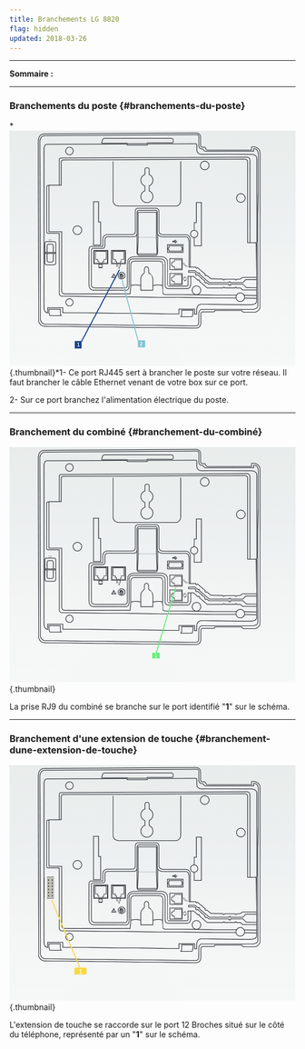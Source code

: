 ```yaml
---
title: Branchements LG 8820
flag: hidden
updated: 2018-03-26
---
```


------------------------------------------------------------------------

**Sommaire :**

------------------------------------------------------------------------

### Branchements du poste {#branchements-du-poste}

*![](images/LGBranchements.png){.thumbnail}*1- Ce port RJ445 sert à brancher le poste sur votre réseau. Il faut brancher le câble Ethernet venant de votre box sur ce port.

2- Sur ce port branchez l'alimentation électrique du poste.

------------------------------------------------------------------------

### Branchement du combiné {#branchement-du-combiné}

![](images/LGBranchementsCombibi.png){.thumbnail}

La prise RJ9 du combiné se branche sur le port identifié "**1**" sur le schéma.

------------------------------------------------------------------------

### Branchement d'une extension de touche {#branchement-dune-extension-de-touche}

![](images/LGBranchementsEXT.png){.thumbnail}

L'extension de touche se raccorde sur le port 12 Broches situé sur le côté du téléphone, représenté par un "**1**" sur le schéma.

